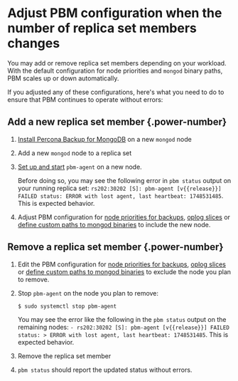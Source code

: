 # Adjust PBM configuration when the number of replica set members changes

You may add or remove replica set members depending on your workload. With the default configuration for node priorities and `mongod` binary paths, PBM scales up or down automatically. 

If you adjusted any of these configurations, here's what you need to do to ensure that PBM continues to operate without errors:

## Add a new replica set member {.power-number}

1. [Install Percona Backup for MongoDB](../installation.md) on a new `mongod` node
2. Add a new `mongod` node to a replica set 
3. [Set up and start](../install/initial-setup.md) `pbm-agent` on a new node. 

    Before doing so,  you may see the following error in `pbm status` output on your running replica set: `rs202:30202 [S]: pbm-agent [v{{release}}] FAILED status: ERROR with lost agent, last heartbeat: 1748531485`. This is expected behavior.

4. Adjust PBM configuration for [node priorities for backups](../usage/backup-priority.md), [oplog slices](../features/point-in-time-recovery.md#adjust-node-priority-for-oplog-slices) or [define custom paths to mongod binaries](../usage/restore-physical.md#define-a-mongod-binary-location) to include the new node.

## Remove a replica set member {.power-number}

1. Edit the PBM configuration for [node priorities for backups](../usage/backup-priority.md), [oplog slices](../features/point-in-time-recovery.md#adjust-node-priority-for-oplog-slices) or [define custom paths to mongod binaries](../usage/restore-physical.md#define-a-mongod-binary-location) to exclude the node you plan to remove.
2. Stop `pbm-agent` on the node you plan to remove:

    ```{.bash data-prompt="$"}
    $ sudo systemctl stop pbm-agent
    ```

    You may see the error like the following in the `pbm status` output on the remaining nodes:
    `- rs202:30202 [S]: pbm-agent [v{{release}}] FAILED status: > ERROR with lost agent, last heartbeat: 1748531485`. This is expected behavior.

3. Remove the replica set member
4. `pbm status` should report the updated status without errors.


